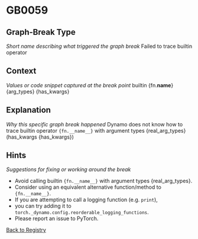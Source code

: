 # GB0059

## Graph-Break Type
*Short name describing what triggered the graph break*
Failed to trace builtin operator

## Context
*Values or code snippet captured at the break point*
builtin {fn.__name__} {arg_types} {has_kwargs}

## Explanation
*Why this specific graph break happened*
Dynamo does not know how to trace builtin operator `{fn.__name__}` with argument types {real_arg_types} (has_kwargs {has_kwargs})

## Hints
*Suggestions for fixing or working around the break*
- Avoid calling builtin `{fn.__name__}` with argument types {real_arg_types}. 
- Consider using an equivalent alternative function/method to `{fn.__name__}`.
- If you are attempting to call a logging function (e.g. `print`), 
- you can try adding it to `torch._dynamo.config.reorderable_logging_functions`.
- Please report an issue to PyTorch.



[Back to Registry](../index.md)
